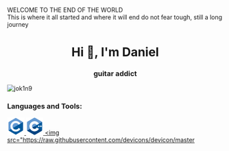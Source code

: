 WELCOME TO THE END OF THE WORLD  <br>This is where it all started and where it will end do not fear tough, still a long journey </br> <h1 align="center">Hi 👋, I'm Daniel</h1> <h3 align="center">guitar addict</h3>  <p align="left"> <img src="https://komarev.com/ghpvc/?username=jok1n9&label=Profile%20views&color=0e75b6&style=flat" alt="jok1n9" /> </p>     <h3 align="left">Languages and Tools:</h3> <p align="left"> <a href="https://www.cprogramming.com/" target="_blank" rel="noreferrer"> <img src="https://raw.githubusercontent.com/devicons/devicon/master/icons/c/c-original.svg" alt="c" width="40" height="40"/> </a> <a href="https://www.w3schools.com/cpp/" target="_blank" rel="noreferrer"> <img src="https://raw.githubusercontent.com/devicons/devicon/master/icons/cplusplus/cplusplus-original.svg" alt="cplusplus" width="40" height="40"/> </a> <a href="https://www.w3schools.com/css/" target="_blank" rel="noreferrer"> <img src="https://raw.githubusercontent.com/devicons/devicon/master
﻿
